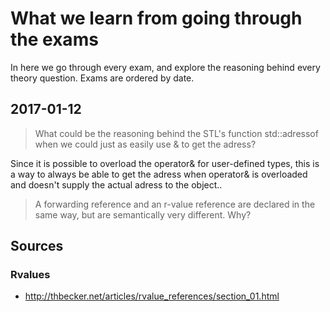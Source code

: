 # What we learn from going through the exams
In here we go through every exam, and explore the reasoning behind every theory question.
Exams are ordered by date.

## 2017-01-12
>What could be the reasoning behind the STL's function std::adressof when we could just as easily use & to get the adress?

Since it is possible to overload the operator& for user-defined types, this is a way to always be able to get the adress when operator& is overloaded and doesn't supply the actual adress to the object..

> A forwarding reference and an r-value reference are declared in the same way, but are semantically very different. Why?


## Sources
### Rvalues
* http://thbecker.net/articles/rvalue_references/section_01.html
